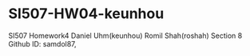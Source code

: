 # SI507-HW04-keunhou
SI507 Homework4
Daniel Uhm(keunhou) Romil Shah(roshah)
Section 8 
Github ID: samdol87, 

